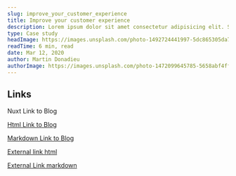```yaml
---
slug: improve_your_customer_experience
title: Improve your customer experience
description: Lorem ipsum dolor sit amet consectetur adipisicing elit. Sint harum rerum voluptatem quo recusandae magni placeat saepe molestiae, sed excepturi cumque corporis perferendis hic.
type: Case study
headImage: https://images.unsplash.com/photo-1492724441997-5dc865305da7?ixlib=rb-1.2.1&ixqx=CnAyrLP8AU&ixid=eyJhcHBfaWQiOjEyMDd9&auto=format&fit=crop&w=1679&q=80
readTime: 6 min, read
date: Mar 12, 2020
author: Martin Donadieu
authorImage: https://images.unsplash.com/photo-1472099645785-5658abf4ff4e?ixlib=rb-1.2.1&ixqx=CnAyrLP8AU&ixid=eyJhcHBfaWQiOjEyMDd9&auto=format&fit=facearea&facepad=2&w=256&h=256&q=80
---
```


## Links

<nuxt-link to="/articles">Nuxt Link to Blog</nuxt-link>

<a href="/articles">Html Link to Blog</a>

[Markdown Link to Blog](/articles)

<a href="https://nuxtjs.org">External link html</a>

[External Link markdown](https://nuxtjs.org)
